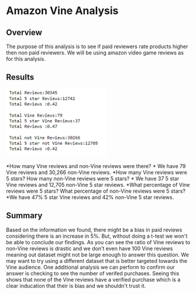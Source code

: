 # Amazon Vine Analysis

## Overview
The purpose of this analysis is to see if paid reviewers rate products higher then non paid reviewers. We will be using amazon video game reviews as for this analysis. 

## Results 
![](reviews.PNG)

*How many Vine reviews and non-Vine reviews were there?
    * We have 79 Vine reviews and 30,266 non-Vine reviews.
*How many Vine reviews were 5 stars? How many non-Vine reviews were 5 stars?
    * We have 37 5 star Vine reviews and 12,705 non-Vine 5 star reviews.
*What percentage of Vine reviews were 5 stars? What percentage of non-Vine reviews were 5 stars?
    *We have 47% 5 star Vine reviews and 42% non-Vine 5 star reviews.
    
## Summary
Based on the information we found, there might be a bias in paid reviews considering there is an increase in 5%. But, without doing a t-test we won't be able to conclude our findings. As you can see the ratio of Vine reviews to non-Vine reviews is drastic and we don't even have 100 Vine reviews meaning out dataset might not be large enough to answer this question. We may want to try using a different dataset that is better targeted towards the Vine audience. One additional analysis we can perform to confirm our answer is checking to see the number of verifed purchases. Seeing this shows that none of the Vine reviews have a verified purchase which is a clear inducation that their is bias and we shouldn't trust it. 
